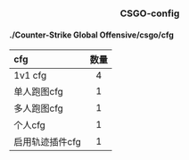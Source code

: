 ### <center>CSGO-config</center>
#### ./Counter-Strike Global Offensive/csgo/cfg
  | cfg | 数量 |
  |:---------------|:-:|
  |1v1 cfg | 4 |
  |单人跑图cfg| 1 |
  |多人跑图cfg| 1 |
  |个人cfg| 1 |
  |启用轨迹插件cfg| 1 |
